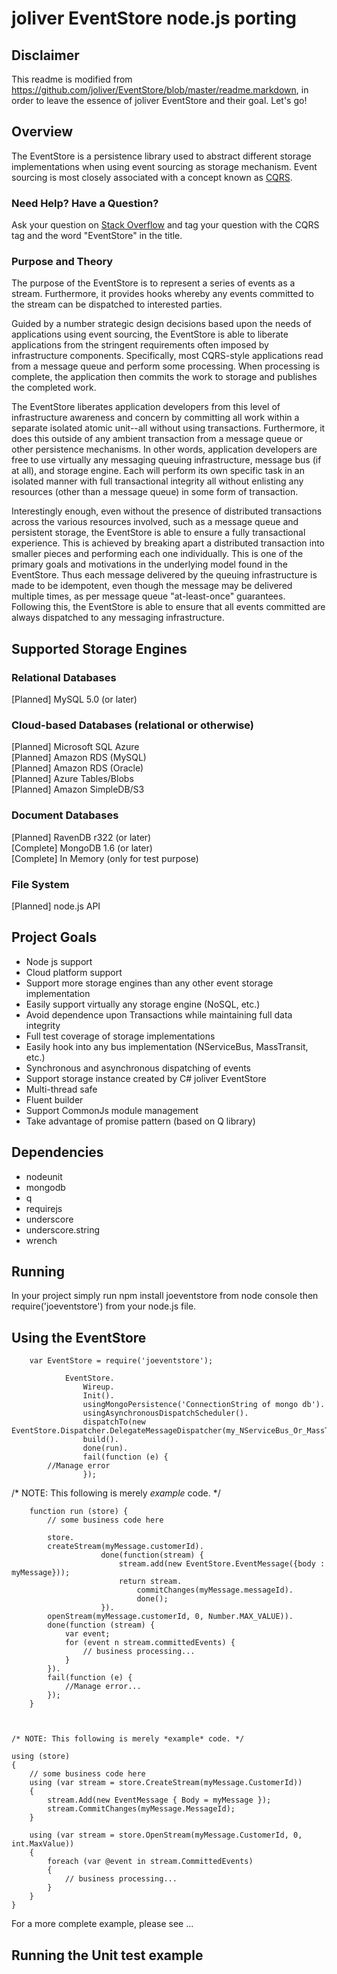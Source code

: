 joliver EventStore node.js porting
======================================================================
## Disclaimer 
This readme is modified from https://github.com/joliver/EventStore/blob/master/readme.markdown, in order to leave
the essence of joliver EventStore and their goal.
Let's go!

## Overview
The EventStore is a persistence library used to abstract different storage implementations
when using event sourcing as storage mechanism.  Event sourcing is most closely associated
with a concept known as [CQRS](http://cqrsinfo.com).

### Need Help? Have a Question?
Ask your question on [Stack Overflow](http://stackoverflow.com/search?q=[cqrs]+eventstore) and tag your question with
the CQRS tag and the word "EventStore" in the title.

### Purpose and Theory
The purpose of the EventStore is to represent a series of events as a stream.  Furthermore,
it provides hooks whereby any events committed to the stream can be dispatched to interested
parties.

Guided by a number strategic design decisions based upon the needs of applications using event sourcing,
the EventStore is able to liberate applications from the stringent requirements often imposed by
infrastructure components.  Specifically, most CQRS-style applications read from a message queue
and perform some processing.  When processing is complete, the application then commits the work
to storage and publishes the completed work.

The EventStore liberates application developers from this level of infrastructure awareness and
concern by committing all work within a separate isolated atomic unit--all without using transactions.
Furthermore, it does this outside of any ambient transaction from a message queue or other
persistence mechanisms.  In other words, application developers are free to use virtually any
messaging queuing infrastructure, message bus (if at all), and storage engine. Each will perform
its own specific task in an isolated manner with full transactional integrity all without
enlisting any resources (other than a message queue) in some form of transaction.

Interestingly enough, even without the presence of distributed transactions across the various resources
involved, such as a message queue and persistent storage, the EventStore is able to ensure a fully
transactional experience.  This is achieved by breaking apart a distributed transaction into smaller
pieces and performing each one individually.  This is one of the primary goals and motivations in the
underlying model found in the EventStore.  Thus each message delivered by the queuing infrastructure is
made to be idempotent, even though the message may be delivered multiple times, as per message queue
"at-least-once" guarantees.  Following this, the EventStore is able to ensure that all events committed
are always dispatched to any messaging infrastructure.

## Supported Storage Engines

### Relational Databases
[Planned] MySQL 5.0 (or later)  

### Cloud-based Databases (relational or otherwise)
[Planned] Microsoft SQL Azure  
[Planned] Amazon RDS (MySQL)  
[Planned] Amazon RDS (Oracle)  
[Planned] Azure Tables/Blobs  
[Planned] Amazon SimpleDB/S3  

### Document Databases
[Planned] RavenDB r322 (or later)  
[Complete] MongoDB 1.6 (or later)  
[Complete] In Memory (only for test purpose)  

### File System
[Planned] node.js API  
 

## Project Goals
* Node js support  
* Cloud platform support  
* Support more storage engines than any other event storage implementation  
* Easily support virtually any storage engine (NoSQL, etc.)  
* Avoid dependence upon Transactions while maintaining full data integrity  
* Full test coverage of storage implementations  
* Easily hook into any bus implementation (NServiceBus, MassTransit, etc.)  
* Synchronous and asynchronous dispatching of events  
* Support storage instance created by C# joliver EventStore 
* Multi-thread safe  
* Fluent builder
* Support CommonJs module management
* Take advantage of promise pattern (based on Q library)

## Dependencies
* nodeunit
* mongodb
* q
* requirejs
* underscore
* underscore.string 
* wrench

## Running
In your project simply run npm install joeventstore from node console then require('joeventstore') from your node.js file.

## Using the EventStore
		var EventStore = require('joeventstore');

                EventStore.
                    Wireup.
                    Init().
                    usingMongoPersistence('ConnectionString of mongo db').
                    usingAsynchronousDispatchScheduler().
                    dispatchTo(new EventStore.Dispatcher.DelegateMessageDispatcher(my_NServiceBus_Or_MassTransit_OrEven_WCF_Adapter_Code)).
                    build().
                    done(run).
                    fail(function (e) {
			//Manage error
                    });

/* NOTE: This following is merely *example* code. */
			
		function run (store) {
			// some business code here
			
			store.
			createStream(myMessage.customerId).
                        done(function(stream) {
                            stream.add(new EventStore.EventMessage({body : myMessage}));
                            return stream.
                                commitChanges(myMessage.messageId).
                                done();
                        }).
			openStream(myMessage.customerId, 0, Number.MAX_VALUE)).
			done(function (stream) {
				var event;
				for (event n stream.committedEvents) {
					// business processing...			
				}
			}).
			fail(function (e) {
				//Manage error...
			});
		}

		

	/* NOTE: This following is merely *example* code. */

	using (store)
	{
		// some business code here
		using (var stream = store.CreateStream(myMessage.CustomerId))
		{
			stream.Add(new EventMessage { Body = myMessage });
			stream.CommitChanges(myMessage.MessageId);
		}
		
		using (var stream = store.OpenStream(myMessage.CustomerId, 0, int.MaxValue))
		{
			foreach (var @event in stream.CommittedEvents)
			{
				// business processing...
			}
		}
	}

For a more complete example, please see ...

## Running the Unit test example
